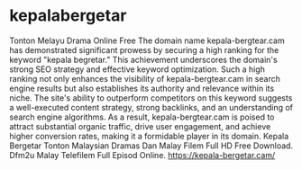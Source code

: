 # kepalabergetar
Tonton Melayu Drama Online Free
The domain name kepala-bergtear.cam has demonstrated significant prowess by securing a high ranking for the keyword "kepala begretar." This achievement underscores the domain's strong SEO strategy and effective keyword optimization. Such a high ranking not only enhances the visibility of kepala-bergtear.cam in search engine results but also establishes its authority and relevance within its niche. The site's ability to outperform competitors on this keyword suggests a well-executed content strategy, strong backlinks, and an understanding of search engine algorithms. As a result, kepala-bergtear.cam is poised to attract substantial organic traffic, drive user engagement, and achieve higher conversion rates, making it a formidable player in its domain.
Kepala Bergetar Tonton Malaysian Dramas Dan Malay Filem Full HD Free Download. Dfm2u Malay Telefilem Full Episod Online. https://kepala-bergetar.cam/
